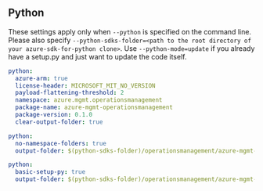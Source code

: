 ## Python

These settings apply only when `--python` is specified on the command line.
Please also specify `--python-sdks-folder=<path to the root directory of your azure-sdk-for-python clone>`.
Use `--python-mode=update` if you already have a setup.py and just want to update the code itself.

``` yaml $(python)
python:
  azure-arm: true
  license-header: MICROSOFT_MIT_NO_VERSION
  payload-flattening-threshold: 2
  namespace: azure.mgmt.operationsmanagement
  package-name: azure-mgmt-operationsmanagement
  package-version: 0.1.0
  clear-output-folder: true
```
``` yaml $(python) && $(python-mode) == 'update'
python:
  no-namespace-folders: true
  output-folder: $(python-sdks-folder)/operationsmanagement/azure-mgmt-operationsmanagement/azure/mgmt/operationsmanagement
```
``` yaml $(python) && $(python-mode) == 'create'
python:
  basic-setup-py: true
  output-folder: $(python-sdks-folder)/operationsmanagement/azure-mgmt-operationsmanagement
```
